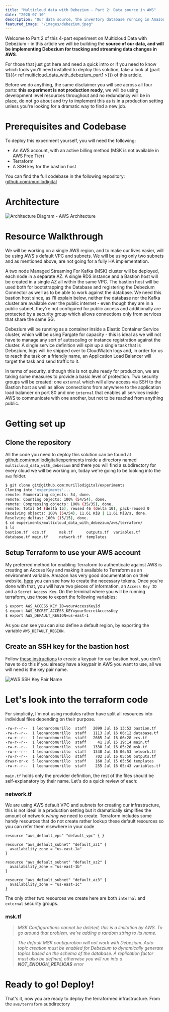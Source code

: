 ```yaml
---
title: "Multicloud data with Debezium - Part 2: Data source in AWS"
date: "2020-07-10"
description: "Our data source, the inventory database running in Amazon Web Services"
featured_image: "/images/debezium.jpeg"
---
```

Welcome to Part 2 of this 4-part experiment on Multicloud Data with Debezium - in this article we will be building the **source of our data, and will be implementing Debezium for tracking and streaming data changes in AWS**.

For those that just got here and need a quick intro or if you need to know which tools you'll need installed to deploy this solution, take a look at [part 1]({{<  ref multicloud_data_with_debezium_part1 >}}) of this article.

Before we do anything, the same disclaimer you will see across all four parts: **this experiment is not production ready**, we will be using development level resources throughout and no redundancy will be in place, do not go about and try to implement this as is in a production setting unless you're looking for a dramatic way to find a new job.

# Prerequisites and Codebase

To deploy this experiment yourself, you will need the following:

* An AWS account, with an active billing method (MSK is not available in AWS Free Tier)
* Terraform
* A SSH key for the bastion host

You can find the full codebase in the following repository:   
[github.com/murillodigital](https://github.com/murillodigital/experiments/tree/master/multicloud_data_with_debezium)

# Architecture

![Architecture Diagram - AWS Architecture](/images/multicloud_data_with_debezium/part2_aws_diagram.svg)

# Resource Walkthrough

We will be working on a single AWS region, and to make our lives easier, will be using AWS's default VPC and subnets. We will be using only two subnets and as mentioned above, are not going for a fully HA implementation.

A two node Managed Streaming For Kafka (MSK) cluster will be deployed, each node in a separate AZ. A single RDS instance and a Bastion host will be created in a single AZ all within the same VPC. The bastion host will be used both for bootstrapping the Database and registering the Debezium Connector as well as to be able to work against the database. We need this bastion host since, as I'll explain below, neither the database nor the Kafka cluster are available over the public internet - even though they are in a public subnet, they're not configured for public access and additionally are protected by a security group which allows connections only from services that share the same SG.

Debezium will be running as a container inside a Elastic Container Service cluster, which will be using Fargate for capacity - this is ideal as we will not have to manage any sort of autoscaling or instance registration against the cluster. A single service definition will spin up a single task that is Debezium, logs will be shipped over to CloudWatch logs and, in order for us to reach the task on a friendly name, an Application Load Balancer will target the task and send traffic to it.

In terms of security, although this is not quite ready for production, we are taking some measures to provide a basic level of protection. Two security groups will be created: one `external` which will allow access via SSH to the Bastion host as well as allow connections from anywhere to the application load balancer on port 80 and one `internal` that enables all services inside AWS to communicate with one another, but not to be reached from anything public. 

# Getting set up

## Clone the repository

All the code you need to deploy this solution can be found at [github.com/murillodigital/experiments](https://github.com/murillodigital/experiments) inside a directory named `multicloud_data_with_debezium` and there you will find a subdirectory for every cloud we will be working on, today we're going to be looking into the `aws` folder.

```bash
$ git clone git@github.com:murillodigital/experiments
Cloning into 'experiments'...
remote: Enumerating objects: 54, done.
remote: Counting objects: 100% (54/54), done.
remote: Compressing objects: 100% (35/35), done.
remote: Total 54 (delta 15), reused 46 (delta 10), pack-reused 0
Receiving objects: 100% (54/54), 11.61 KiB | 11.61 MiB/s, done.
Resolving deltas: 100% (15/15), done.
$ cd experiments/multicloud_data_with_debezium/aws/terraform/
$ ls
bastion.tf	ecs.tf		msk.tf		outputs.tf	variables.tf
database.tf	main.tf		network.tf	templates
```

## Setup Terraform to use your AWS account

My preferred method for enabling Terraform to authenticate against AWS is creating an Access Key and making it available to Terraform as an environment variable. Amazon has very good documentation on their website, [here](https://docs.aws.amazon.com/IAM/latest/UserGuide/id_credentials_access-keys.html#Using_CreateAccessKey) you can see how to create the necessary tokens. Once you're done with that, you will have two pieces of information, an `Access Key ID` and a `Secret Access Key`. On the terminal where you will be running terraform, use those to export the following variables:

```bash
$ export AWS_ACCESS_KEY_ID=yourAccessKeyId
$ export AWS_SECRET_ACCESS_KEY=yourSecretAccessKey
$ export AWS_DEFAULT_REGION=us-east-1
```

As you can see you can also define a default region, by exporting the variable `AWS_DEFAULT_REGION`.

## Create an SSH key for the bastion host

Follow [these instructions](https://docs.aws.amazon.com/AWSEC2/latest/UserGuide/ec2-key-pairs.html#prepare-key-pair) to create a keypair for our bastion host, you don't have to do this if you already have a keypair in AWS you want to use, all we will need is the key pair name.

![AWS SSH Key Pair Name](/images/multicloud_data_with_debezium/part2-screenshot1-keypair.png)

# Let's look into the terraform code

For simplicity, I'm not using modules rather have split all resources into individual files depending on their purpose.

```bash
-rw-r--r--  1 leonardomurillo  staff   2099 Jul 16 13:52 bastion.tf
-rw-r--r--  1 leonardomurillo  staff   1113 Jul 16 06:12 database.tf
-rw-r--r--  1 leonardomurillo  staff   2665 Jul 16 06:28 ecs.tf
-rw-r--r--  1 leonardomurillo  staff     41 Jul 15 19:14 main.tf
-rw-r--r--  1 leonardomurillo  staff   1330 Jul 16 05:26 msk.tf
-rw-r--r--  1 leonardomurillo  staff   1340 Jul 16 06:53 network.tf
-rw-r--r--  1 leonardomurillo  staff    702 Jul 16 05:50 outputs.tf
drwxr-xr-x  5 leonardomurillo  staff    160 Jul 15 05:56 templates
-rw-r--r--  1 leonardomurillo  staff    255 Jul 16 05:43 variables.tf
```

`main.tf` holds only the provider definition, the rest of the files should be self-explanatory by their name. Let's do a quick review of each:

### network.tf

We are using AWS default VPC and subnets for creating our infrastructure, this is not ideal in a production setting but it dramatically simplifies the amount of network _wiring_ we need to create. Terraform includes some handy resources that do not create rather lookup these default resources so you can refer them elsewhere in your code

```hcl
resource "aws_default_vpc" "default_vpc" { }

resource "aws_default_subnet" "default_az1" {
  availability_zone = "us-east-1a"
}

resource "aws_default_subnet" "default_az2" {
  availability_zone = "us-east-1b"
}

resource "aws_default_subnet" "default_az3" {
  availability_zone = "us-east-1c"
}
```

The only other two resources we create here are both `internal` and `external` security groups.

### msk.tf

> _MSK Configurations cannot be deleted, this is a limitation by AWS. To go around that problem, we're adding a random string to its name._

> _The default MSK configuration will not work with Debezium. Auto topic creation must be enabled for Debezium to dynamically generate topics based on the schema of the database. A replication factor must also be defined, otherwise you will run into a **NOT_ENOUGH_REPLICAS** error_

# Ready to go! Deploy!
That's it, now you are ready to deploy the terraformed infrastructure. From the `aws/terraform` subdirectory